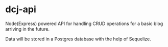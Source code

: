 # dcj-api

Node(Express) powered API for handling CRUD operations for a basic blog arriving in the future.

Data will be stored in a Postgres database with the help of Sequelize.



